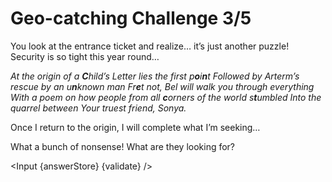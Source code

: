 ﻿<script>
    export let answerStore;
    export let validate;

    import Input from "$lib/Input.svelte";
</script>

<div class="markdown">

# Geo-catching Challenge 3/5

You look at the entrance ticket and realize… it’s just another puzzle! Security is so tight this year round…

_At the origin of a **C**hild’s Letter lies the first p**o**i**n**t
Followed by Arterm’s rescue by an u**n**known man
Fr**e**t not, Bel will walk you through everything
With a poem on how people from all **c**orners of the world s**t**umbled
Into the quarrel between Your truest friend, Sonya._

Once I return to the origin, I will complete what I’m seeking…

What a bunch of nonsense! What are they looking for?

</div>

<Input {answerStore} {validate} />
